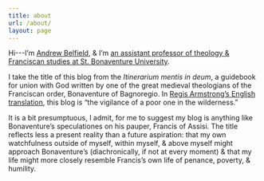 ```yaml
---
title: about
url: /about/
layout: page
---
```


Hi---I’m [Andrew Belfield](https://andrewbelfield.com), & I’m [an assistant professor of theology & Franciscan studies at St. Bonaventure University](https://www.sbu.edu/academics/theology-and-franciscan-studies/faculty/belfield-andrew-gertner).

I take the title of this blog from the *Itinerarium mentis in deum*, a guidebook for union with God written by one of the great medieval theologians of the Franciscan order, Bonaventure of Bagnoregio. In [Regis Armstrong’s English translation](https://micro.blog/books/9780813233000), this blog is “the vigilance of a poor one in the wilderness.”

It is a bit presumptuous, I admit, for me to suggest my blog is anything like Bonaventure’s speculationes on his pauper, Francis of Assisi. The title reflects less a present reality than a future aspiration: that my own watchfulness outside of myself, within myself, & above myself might approach Bonaventure’s (diachronically, if not at every moment) & that my life might more closely resemble Francis’s own life of penance, poverty, & humility.

